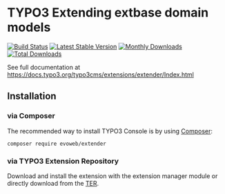 # TYPO3 Extending extbase domain models

[![Build Status](https://travis-ci.org/evoWeb/extender.svg?branch=master)](https://travis-ci.org/evoWeb/extender)
[![Latest Stable Version](https://poser.pugx.org/evoweb/extender/v/stable)](https://packagist.org/packages/evoweb/extender)
[![Monthly Downloads](https://poser.pugx.org/evoweb/extender/d/monthly)](https://packagist.org/packages/evoweb/extender)
[![Total Downloads](https://poser.pugx.org/evoweb/extender/downloads)](https://packagist.org/packages/evoweb/extender)

See full documentation at https://docs.typo3.org/typo3cms/extensions/extender/Index.html

## Installation

### via Composer

The recommended way to install TYPO3 Console is by using [Composer](https://getcomposer.org):

    composer require evoweb/extender

### via TYPO3 Extension Repository

Download and install the extension with the extension manager module or directly download from the
[TER](https://extensions.typo3.org/extension/extender/).
